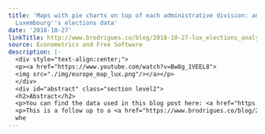 ```yaml
---
title: 'Maps with pie charts on top of each administrative division: an example with
  Luxembourg''s elections data'
date: '2018-10-27'
linkTitle: http://www.brodrigues.co/blog/2018-10-27-lux_elections_analysis/
source: Econometrics and Free Software
description: |-
  <div style="text-align:center;">
  <p><a href="https://www.youtube.com/watch?v=Bw8g_1VEEL8">
  <img src="./img/europe_map_lux.png"/></a></p>
  </div>
  <div id="abstract" class="section level2">
  <h2>Abstract</h2>
  <p>You can find the data used in this blog post here: <a href="https://github.com/b-rodrigues/elections_lux" class="uri">https://github.com/b-rodrigues/elections_lux</a></p>
  <p>This is a follow up to a <a href="https://www.brodrigues.co/blog/2018-10-21-lux_elections/">previous blog post</a>
  whe
---
```

